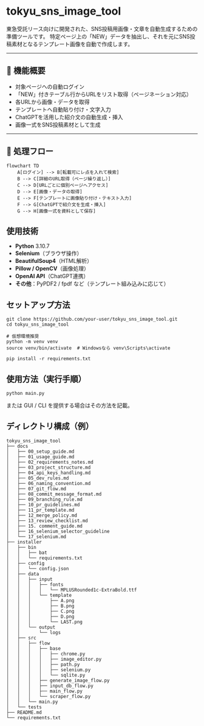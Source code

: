 # tokyu_sns_image_tool

東急受託リース向けに開発された、SNS投稿用画像・文章を自動生成するための準備ツールです。
特定ページ上の「NEW」データを抽出し、それを元にSNS投稿素材となるテンプレート画像を自動で作成します。

---

## 🔧 機能概要

- 対象ページへの自動ログイン
- 「NEW」付きテーブル行からURLをリスト取得（ページネーション対応）
- 各URLから画像・データを取得
- テンプレートへ自動貼り付け・文字入力
- ChatGPTを活用した紹介文の自動生成・挿入
- 画像一式をSNS投稿素材として生成

---

## 📌 処理フロー

```mermaid
flowchart TD
    A[ログイン] --> B[転載可にレ点を入れて検索]
    B --> C[詳細のURL取得（ページ繰り返し）]
    C --> D[URLごとに個別ページへアクセス]
    D --> E[画像・データの取得]
    E --> F[テンプレートに画像貼り付け・テキスト入力]
    F --> G[ChatGPTで紹介文を生成・挿入]
    G --> H[画像一式を資料として保存]
```

## 使用技術

- **Python** 3.10.7
- **Selenium**（ブラウザ操作）
- **BeautifulSoup4**（HTML解析）
- **Pillow / OpenCV**（画像処理）
- **OpenAI API**（ChatGPT連携）
- **その他**：PyPDF2 / fpdf など（テンプレート組み込みに応じて）

## セットアップ方法
```
git clone https://github.com/your-user/tokyu_sns_image_tool.git
cd tokyu_sns_image_tool

# 仮想環境推奨
python -m venv venv
source venv/bin/activate  # Windowsなら venv\Scripts\activate

pip install -r requirements.txt

```

## 使用方法（実行手順）
```
python main.py
```
または GUI / CLI を提供する場合はその方法を記載。


## ディレクトリ構成（例）
```
tokyu_sns_image_tool
├── docs
│   ├── 00_setup_guide.md
│   ├── 01_usage_guide.md
│   ├── 02_requirements_notes.md
│   ├── 03_project_structure.md
│   ├── 04_api_keys_handling.md
│   ├── 05_dev_rules.md
│   ├── 06_naming_convention.md
│   ├── 07_git_flow.md
│   ├── 08_commit_message_format.md
│   ├── 09_branching_rule.md
│   ├── 10_pr_guidelines.md
│   ├── 11_pr_template.md
│   ├── 12_merge_policy.md
│   ├── 13_review_checklist.md
│   ├── 15. comment_guide.md
│   ├── 16_selenium_selector_guideline
│   └── 17_selenium.md
├── installer
│   ├── bin
│   │   ├── bat
│   │   └── requirements.txt
│   ├── config
│   │   └── config.json
│   ├── data
│   │   ├── input
│   │   │   ├── fonts
│   │   │   │   └── MPLUSRounded1c-ExtraBold.ttf
│   │   │   └── template
│   │   │       ├── A.png
│   │   │       ├── B.png
│   │   │       ├── C.png
│   │   │       ├── D.png
│   │   │       └── LAST.png
│   │   └── output
│   │       └── logs
│   ├── src
│   │   ├── flow
│   │   │   ├── base
│   │   │   │   ├── chrome.py
│   │   │   │   ├── image_editor.py
│   │   │   │   ├── path.py
│   │   │   │   ├── selenium.py
│   │   │   │   └── sqlite.py
│   │   │   ├── generate_image_flow.py
│   │   │   ├── input_db_flow.py
│   │   │   ├── main_flow.py
│   │   │   └── scraper_flow.py
│   │   └── main.py
│   └── tests
├── README.md
└── requirements.txt
```







